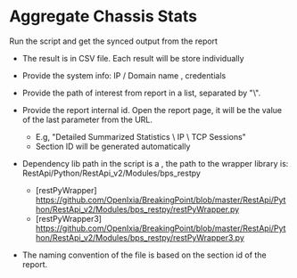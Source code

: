 # Aggregate Chassis Stats

Run the script and get the synced output from the report

- The result is in CSV file. Each result will be store individually
- Provide the system info: IP / Domain name , credentials
- Provide the path of interest from report in a list, separated by "\\".
- Provide the report internal id. Open the report page, it will be the value of the last parameter from the URL.
  - E.g, "Detailed Summarized Statistics \ IP \ TCP Sessions"
  - Section ID will be generated automatically
- Dependency lib path in the script is a , the path to the wrapper library is: RestApi/Python/RestApi_v2/Modules/bps_restpy

  - [restPyWrapper] https://github.com/OpenIxia/BreakingPoint/blob/master/RestApi/Python/RestApi_v2/Modules/bps_restpy/restPyWrapper.py
  - [restPyWrapper3] https://github.com/OpenIxia/BreakingPoint/blob/master/RestApi/Python/RestApi_v2/Modules/bps_restpy/restPyWrapper3.py

- The naming convention of the file is based on the section id of the report.
